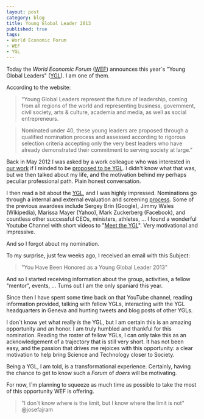 ```yaml
---
layout: post
category: blog 
title: Young Global Leader 2013
published: true 
tags:
- World Economic Forum
- WEF
- YGL
---
```


Today the *World Economic Forum* ([WEF](http://www.weforum.org/)) announces this year´s "Young Global
Leaders"
([YGL](http://www.weforum.org/community/forum-young-global-leaders)). 
I am one of them.

According to the website: 

>"Young Global Leaders represent the future of leadership, coming from all
>regions of the world and representing business, government, civil
>society, arts & culture, academia and media, as well as social
>entrepreneurs.

>Nominated under 40, these young leaders are proposed through a qualified
>nomination process and assessed according to rigorous selection criteria
> accepting only the very best leaders who have already demonstrated their
>commitment to serving society at large."

<!--more-->

Back in May 2012 I was asked by a work colleague who was interested in [our
work](http://index.gain.org) if I minded to be [proposed to be YGL](http://nomination.younggloballeaders.org/nominationform.aspx). I didn't know what that was, but we then talked about my life, and the motivation behind my perhaps peculiar professional path. Plain honest conversation.

 I then read a bit about the
[YGL](http://www.weforum.org/comawardeesmunity/forum-young-global-leaders), and I was
highly impressed. Nominations go through a internal and external
evaluation and screening
[process](http://www.weforum.org/content/pages/nominate-young-global-leader). Some of the previous awardees include Sergey Brin (Google), Jimmy
Wales (Wikipedia), Marissa Mayer (Yahoo), Mark Zuckerberg (Facebook), and countless other successful CEOs, ministers, athletes, ... I found a wonderful Youtube Channel with short videos to "[Meet the YGL](https://www.youtube.com/user/yglvoices)". Very motivational and impressive.

And so I forgot about my nomination.

To my surprise, just few weeks ago, I received an email with this Subject:
> "You Have Been Honored as a Young Global Leader 2013"


And so I started receiving information about the group,
activities, a fellow "mentor", events, ... Turns out I am the only spaniard this year.

Since then I have spent some time back on that YouTube channel, reading
information provided, talking with fellow YGLs, interacting with the YGL headquarters in Geneva and hunting tweets and blog posts of other YGLs.

I don´t know yet what really *is* the YGL, but I am certain this is an amazing opportunity
and an honor. I am truly humbled and
thankful for this nomination. Reading the roster of fellow YGLs, I can only take this
as an acknowledgement of a trajectory that is still very short. It has
not been easy, and the passion that drives me rejoices with this
opportunity: a clear motivation to help bring Science
and Technology closer to Society. 

Being a YGL, I am told, is a transformational experience. Certainly, having the
chance to get to know such a *Forum* of *doers* will be motivating.

For now, I´m planning to squeeze as much time as possible to take the
most of this opportunity WEF is offering.

> "I don´t know where is the limit, but I know where the limit is not"
@josefajram 


